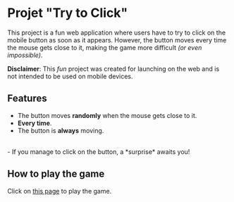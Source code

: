 # Projet "Try to Click"
This project is a fun web application where users have to try to click on the mobile button as soon as it appears.
However, the button moves every time the mouse gets close to it, making the game more difficult *(or even impossible)*.

**Disclaimer**: This *fun* project was created for launching on the web and is not intended to be used on mobile devices.

## Features

- The button moves **randomly** when the mouse gets close to it.
- **Every time**.
- The button is **always** moving.
<br>
- If you manage to click on the button, a *surprise* awaits you!

## How to play the game

Click on [this page](https://gabrielluthun.github.io/try-to-click/) to play the game.

 